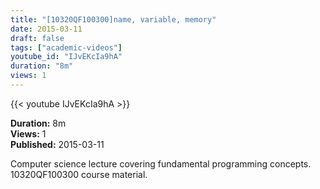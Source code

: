 ```yaml
---
title: "[10320QF100300]name, variable, memory"
date: 2015-03-11
draft: false
tags: ["academic-videos"]
youtube_id: "IJvEKcIa9hA"
duration: "8m"
views: 1
---
```


{{< youtube IJvEKcIa9hA >}}

**Duration:** 8m  
**Views:** 1  
**Published:** 2015-03-11

Computer science lecture covering fundamental programming concepts. 10320QF100300 course material.
